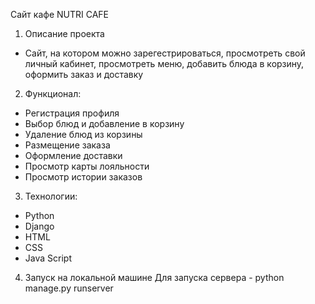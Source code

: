Сайт кафе NUTRI CAFE
1) Описание проекта
- Сайт, на котором можно зарегестрироваться, просмотреть свой личный кабинет, просмотреть меню, добавить блюда в корзину, оформить заказ и доставку
2) Функционал:
- Регистрация профиля
- Выбор блюд и добавление в корзину
- Удаление блюд из корзины
- Размещение заказа
- Оформление доставки
- Просмотр карты лояльности
- Просмотр истории заказов
3) Технологии:
- Python
- Django
- HTML
- CSS
- Java Script
4) Запуск на локальной машине
Для запуска сервера - python manage.py runserver
